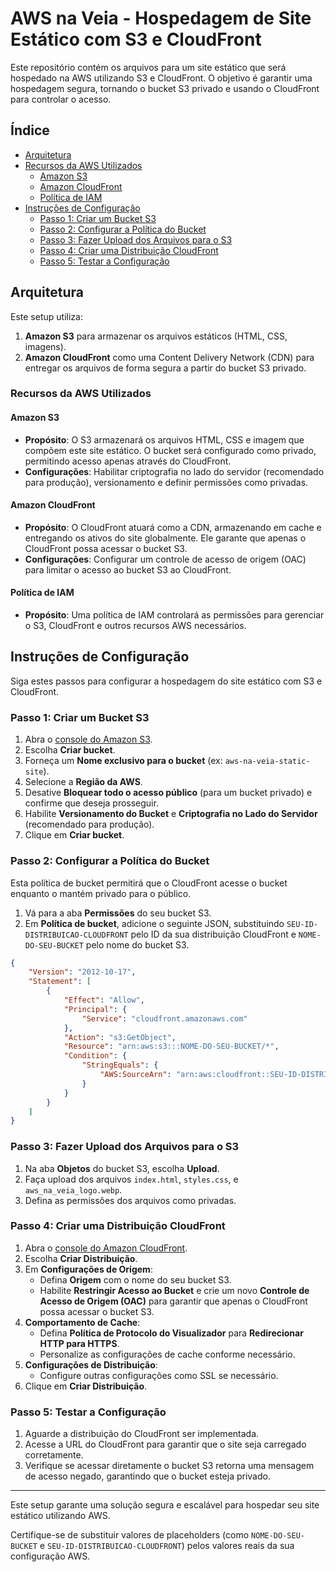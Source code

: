 
# AWS na Veia - Hospedagem de Site Estático com S3 e CloudFront

Este repositório contém os arquivos para um site estático que será hospedado na AWS utilizando S3 e CloudFront. O objetivo é garantir uma hospedagem segura, tornando o bucket S3 privado e usando o CloudFront para controlar o acesso.

## Índice
- [Arquitetura](#arquitetura)
- [Recursos da AWS Utilizados](#recursos-da-aws-utilizados)
  - [Amazon S3](#amazon-s3)
  - [Amazon CloudFront](#amazon-cloudfront)
  - [Política de IAM](#política-de-iam)
- [Instruções de Configuração](#instruções-de-configuração)
  - [Passo 1: Criar um Bucket S3](#passo-1-criar-um-bucket-s3)
  - [Passo 2: Configurar a Política do Bucket](#passo-2-configurar-a-política-do-bucket)
  - [Passo 3: Fazer Upload dos Arquivos para o S3](#passo-3-fazer-upload-dos-arquivos-para-o-s3)
  - [Passo 4: Criar uma Distribuição CloudFront](#passo-4-criar-uma-distribuição-cloudfront)
  - [Passo 5: Testar a Configuração](#passo-5-testar-a-configuração)

## Arquitetura

Este setup utiliza:
1. **Amazon S3** para armazenar os arquivos estáticos (HTML, CSS, imagens).
2. **Amazon CloudFront** como uma Content Delivery Network (CDN) para entregar os arquivos de forma segura a partir do bucket S3 privado.

### Recursos da AWS Utilizados

#### Amazon S3
- **Propósito**: O S3 armazenará os arquivos HTML, CSS e imagem que compõem este site estático. O bucket será configurado como privado, permitindo acesso apenas através do CloudFront.
- **Configurações**: Habilitar criptografia no lado do servidor (recomendado para produção), versionamento e definir permissões como privadas.

#### Amazon CloudFront
- **Propósito**: O CloudFront atuará como a CDN, armazenando em cache e entregando os ativos do site globalmente. Ele garante que apenas o CloudFront possa acessar o bucket S3.
- **Configurações**: Configurar um controle de acesso de origem (OAC) para limitar o acesso ao bucket S3 ao CloudFront.

#### Política de IAM
- **Propósito**: Uma política de IAM controlará as permissões para gerenciar o S3, CloudFront e outros recursos AWS necessários.

## Instruções de Configuração

Siga estes passos para configurar a hospedagem do site estático com S3 e CloudFront.

### Passo 1: Criar um Bucket S3

1. Abra o [console do Amazon S3](https://s3.console.aws.amazon.com/s3/).
2. Escolha **Criar bucket**.
3. Forneça um **Nome exclusivo para o bucket** (ex: `aws-na-veia-static-site`).
4. Selecione a **Região da AWS**.
5. Desative **Bloquear todo o acesso público** (para um bucket privado) e confirme que deseja prosseguir.
6. Habilite **Versionamento do Bucket** e **Criptografia no Lado do Servidor** (recomendado para produção).
7. Clique em **Criar bucket**.

### Passo 2: Configurar a Política do Bucket

Esta política de bucket permitirá que o CloudFront acesse o bucket enquanto o mantém privado para o público.

1. Vá para a aba **Permissões** do seu bucket S3.
2. Em **Política de bucket**, adicione o seguinte JSON, substituindo `SEU-ID-DISTRIBUICAO-CLOUDFRONT` pelo ID da sua distribuição CloudFront e `NOME-DO-SEU-BUCKET` pelo nome do bucket S3.

```json
{
    "Version": "2012-10-17",
    "Statement": [
        {
            "Effect": "Allow",
            "Principal": {
                "Service": "cloudfront.amazonaws.com"
            },
            "Action": "s3:GetObject",
            "Resource": "arn:aws:s3:::NOME-DO-SEU-BUCKET/*",
            "Condition": {
                "StringEquals": {
                    "AWS:SourceArn": "arn:aws:cloudfront::SEU-ID-DISTRIBUICAO-CLOUDFRONT"
                }
            }
        }
    ]
}
```

### Passo 3: Fazer Upload dos Arquivos para o S3

1. Na aba **Objetos** do bucket S3, escolha **Upload**.
2. Faça upload dos arquivos `index.html`, `styles.css`, e `aws_na_veia_logo.webp`.
3. Defina as permissões dos arquivos como privadas.

### Passo 4: Criar uma Distribuição CloudFront

1. Abra o [console do Amazon CloudFront](https://console.aws.amazon.com/cloudfront/).
2. Escolha **Criar Distribuição**.
3. Em **Configurações de Origem**:
   - Defina **Origem** com o nome do seu bucket S3.
   - Habilite **Restringir Acesso ao Bucket** e crie um novo **Controle de Acesso de Origem (OAC)** para garantir que apenas o CloudFront possa acessar o bucket S3.
4. **Comportamento de Cache**:
   - Defina **Política de Protocolo do Visualizador** para **Redirecionar HTTP para HTTPS**.
   - Personalize as configurações de cache conforme necessário.
5. **Configurações de Distribuição**:
   - Configure outras configurações como SSL se necessário.
6. Clique em **Criar Distribuição**.

### Passo 5: Testar a Configuração

1. Aguarde a distribuição do CloudFront ser implementada.
2. Acesse a URL do CloudFront para garantir que o site seja carregado corretamente.
3. Verifique se acessar diretamente o bucket S3 retorna uma mensagem de acesso negado, garantindo que o bucket esteja privado.

---

Este setup garante uma solução segura e escalável para hospedar seu site estático utilizando AWS.

Certifique-se de substituir valores de placeholders (como `NOME-DO-SEU-BUCKET` e `SEU-ID-DISTRIBUICAO-CLOUDFRONT`) pelos valores reais da sua configuração AWS.
